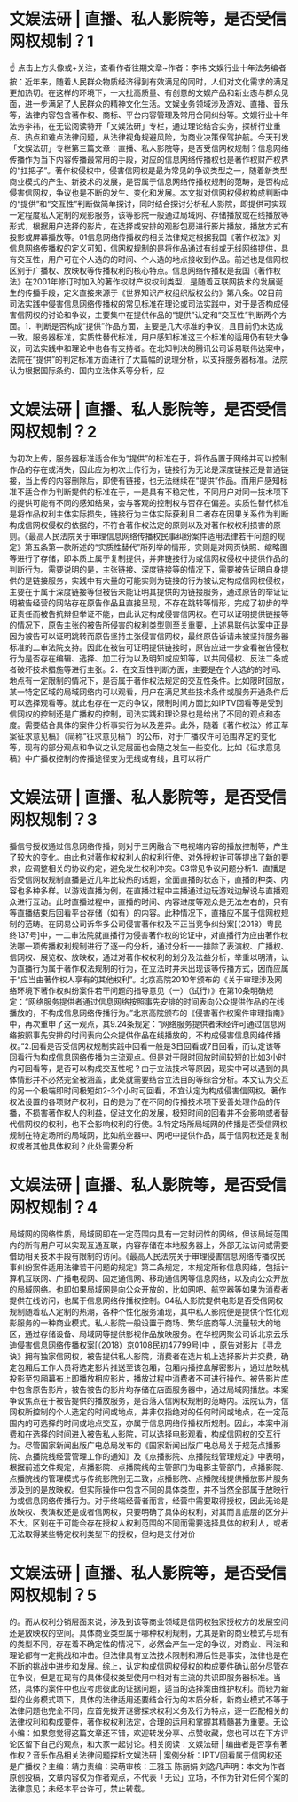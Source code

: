 # 文娱法研 | 直播、私人影院等，是否受信网权规制？1

☝ 点击上方头像或+关注，查看作者往期文章~作者：李祎 文娱行业十年法务编者按：近年来，随着人民群众物质经济得到有效满足的同时，人们对文化需求的满足更加热切。在这样的环境下，一大批高质量、有创意的文娱产品和新业态与群众见面，进一步满足了人民群众的精神文化生活。文娱业务领域涉及游戏、直播、音乐等，法律内容包含著作权、商标、平台内容管理及常用合同纠纷等。文娱行业十年法务李祎，在无讼阅读特开「文娱法研」专栏，通过理论结合实务，探析行业重点、热点和难点法律问题，从法律视角规避风险，为商业决策保驾护航。今天刊发「文娱法研」专栏第三篇文章：直播、私人影院等，是否受信网权规制？信息网络传播作为当下内容传播最常用的手段，对应的信息网络传播权也是著作权财产权界的“扛把子”。著作权侵权中，侵害信网权是最为常见的争议类型之一，随着新类型商业模式的产生、新技术的发展，是否属于信息网络传播权规制的范畴，是否构成侵害信网权，争议也是不断的发生、变化和发展。本文拟对信网权侵权构成判断中的“提供”和“交互性”判断做简单探讨，同时结合探讨分析私人影院，即提供可实现一定程度私人定制的观影服务，该等影院一般通过局域网、存储播放或在线播放等形式，根据用户选择的影片，在选择或安排的观影包房进行影片播放，播放方式有投影或屏幕播放等。01信息网络传播权的相关法律规定根据我国《著作权法》对信息网络传播权的定义可知，信网权规制的是将作品通过有线或无线网络提供，具有交互性，用户可在个人选的的时间、个人选的地点接收到作品。前述也是信网权区别于广播权、放映权等传播权利的核心特点。信息网络传播权是我国《著作权法》在2001年修订时加入的著作权财产权权利类型，是随着互联网技术的发展诞生的传播手段，定义直接来源于《世界知识产权组织版权公约》第八条。02目前司法实践中侵害信息网络传播权的常见标准在理论或司法实践中，对于是否构成侵害信网权的讨论和争议，主要集中在提供作品的“提供”认定和“交互性”判断两个方面。1．判断是否构成“提供”作品方面，主要是几大标准的争议，且目前仍未达成一致。服务器标准，实质性替代标准，用户感知标准这三个标准的适用仍有较大争议，司法实践中和理论中也各有支持者。在北知判决的腾讯公司诉易联伟达案中，法院在“提供”的判定标准方面进行了大篇幅的说理分析，以支持服务器标准。法院认为根据国际条约、国内立法体系等分析，应

# 文娱法研 | 直播、私人影院等，是否受信网权规制？2

为初次上传，服务器标准适合作为“提供”的标准在于，将作品置于网络并可以控制作品的存在或消失，因此应为初次上传行为，链接行为无论是深度链接还是普通链接，当上传的内容删除后，即使有链接，也无法继续在“提供”作品。而用户感知标准不适合作为判断提供的标准在于，一是具有不稳定性，不同用户对同一技术项下的提供可能有不同的感知结果，会与客观的控制权与否存在偏差。实质性替代标准是将作品权利主体实际损失，链接行为主体实际获利且二者存在因果关系作为判断构成信网权侵权的依据的，不符合著作权法定的原则以及对著作权权利损害的原则。《最高人民法院关于审理信息网络传播权民事纠纷案件适用法律若干问题的规定》第五条第一款所述的“实质性替代”所列举的情形，实则是对网页快照、缩略图等进行了存储，即本质上属于复制提供，并非链接行为或信网权侵权中提供作品的判断行为。需要说明的是，主张链接、深度链接等的情况下，需要被告证明自身提供的是链接服务，实践中有大量的可能实则为链接的行为被认定构成信网权侵权，主要在于属于深度链接等但被告未能证明其提供的为链接服务，通过原告的举证证明被告经营的网站存在原告作品且直接呈现，不存在跳转等情形，完成了初步的举证责任而被告抗辩但举证不能，由此认定构成侵害信网权。在可以证明提供链接等的情况下，原告主张的被告所侵害的权利类型则至关重要，上述易联伟达案中正是因为被告可以证明跳转而原告坚持主张侵害信网权，最终原告诉请未被坚持服务器标准的二审法院支持。因此在被告可证明提供链接时，原告应进一步查看被告侵权行为是否存在编辑、选择、加工行为以及明知或应知等，以共同侵权、反法二条或者破坏技术措施等进行主张。2．在交互性判断方面，主要是在个人选的的时间、地点有一定限制的情况下，是否属于著作权法规定的交互性条件。比如限时回放，某一特定区域的局域网络内可以观看，用户在满足某些技术条件或服务开通条件后可以选择观看等。就此也存在一定的争议，限制时间方面比如IPTV回看等是受到信网权的控制还是广播权的控制，司法实践和理论界也是给出了不同的观点和态度。需要结合具体的案件分析事实行为以及差异。此外，随着《著作权法〉修正草案征求意见稿》（简称“征求意见稿”）的公布，对于广播权许可范围界定的变化等，现有的部分观点和争议之认定层面也会随之发生一些变化。比如《征求意见稿》中广播权控制的传播途径变为无线或有线，且可以将广

# 文娱法研 | 直播、私人影院等，是否受信网权规制？3

播信号授权通过信息网络传播，则对于三网融合下电视端内容的播放控制等，产生了较大的变化。由此也对著作权权利人的权利行使、对外授权许可等提出了新的要求，应调整相关的协议约定，避免发生权利冲突。03常见争议问题分析1．直播是否受信网权规制直播是近几年比较热的话题，全面直播的状态下，直播的种类、内容也多种多样。以游戏直播为例，在直播过程中主播通过边玩游戏边解说与直播观众进行互动。此时直播过程中，直播的时间、内容进度等观众是无法左右的，只有等直播结束后回看平台存储（如有）的内容。此种情况下，直播应不属于信网权规制的范畴。在网易公司诉华多公司侵害著作权及不正当竞争纠纷案[（2018）粤民终137号]中，一二审法院就直播行为侵害著作权的论证中，对直播行为应由著作权法哪一项传播权利规制进行了逐一的分析，通过分析一一排除了表演权、广播权、信网权、展览权、放映权，通过对著作权权利的划分及法益分析，举重以明清，认为直播行为属于著作权法规制的行为，在立法时并未出现该等传播方式，因而应属于“应当由著作权人享有的其他权利”。北京高院2010年颁布的《关于审理涉及网络环境下著作权纠纷案件若干问题的指导意见（一）（试行）》在第10条明确规定：“网络服务提供者通过信息网络按照事先安排的时间表向公众提供作品的在线播放的，不构成信息网络传播行为。”北京高院颁布的《侵害著作权案件审理指南》中，再次重申了这一观点，其9.24条规定：“网络服务提供者未经许可通过信息网络按照事先安排的时间表向公众提供作品在线播放的，不构成侵害信息网络传播权。”2.回看是否受信网权规制实践中回看一般是3日回看或7日回看，而认定该等回看行为构成信息网络传播为主流观点。但是对于限时回放时间较短的比如3小时内可回看等，是否可以构成交互性呢？由于立法技术等原因，现实中可以遇到的具体情形并不必然完全被涵盖，此处就需要结合立法目的等综合分析。本文认为交互的另一个极端即时间极短如2-3个小时可回看，不宜认定为构成侵害信网权。著作权法设置的各项财产权利，目的是为了在不同的传播技术项下妥善处理作品的传播，不损害著作权人的利益，促进文化的发展，极短时间的回看并不会影响或者替代信网权的权利，也不会影响权利的行使。3.特定场所局域网的传播是否受信网权规制在特定场所的局域网，比如航空器中、网吧中提供作品，属于信网权还是复制权或者其他具体权利？此处需要分析

# 文娱法研 | 直播、私人影院等，是否受信网权规制？4

局域网的网络性质，局域网即在一定范围内具有一定封闭性的网络，但该局域范围内的所有用户可以实现互通互联，内容存储在本地服务器上，外部无法访问或需要借助相关技术手段有限制的访问。《最高人民法院关于审理侵害信息网络传播权民事纠纷案件适用法律若干问题的规定》第二条规定，本规定所称信息网络，包括计算机互联网、广播电视网、固定通信网、移动通信网等信息网络，以及向公众开放的局域网络。也即如果局域网是向公众开放的，比如网吧、航空器等如果为消费者提供在线访问，也属于信息网络传播权控制。04私人影院提供电影是否受信网权规制随着私人定制的热潮，各种个性化服务涌现，其中私人影院便是提供个性化观影服务的一种商业模式。私人影院一般设置于商场、繁华底商等人流量较大的地区，通过存储设备、局域网等提供影视作品放映服务。在华视网聚公司诉北京云乐迪侵害信息网络传播权案[（2018）京0108民初47799号]中 ，原告对影片《寻龙诀》拥有独家信网权，被告提供私人影院，消费者在选片机上选择影片并交费，确定包厢后工作人员将选定影片推送至该包厢，包厢内播控盒解密影片，通过放映机投影至包厢幕布上即播放相应影片，播放过程中消费者不可进行操作。被告影片库中包含原告影片，被告被告的影片均存储在店面服务器中，通过局域网播放。本案争议焦点在于被告提供的播放服务，是否落入信网权规制的范畴内。法院认为，信网权所控制的个人选定的时间或地点，并非仅指绝对的任何时间或地点，在一定范围内的可选择的时间或地点交互，亦属于信息网络传播权所规制。因此，本案中消费和在选择的时间进入被告私人影院，可以选择电影观看，构成信网权的交互行为。尽管国家新闻出版广电总局发布的《国家新闻出版广电总局关于规范点播影院、点播院线经营管理工作的通知》及《点播影院、点播院线管理规定》中表明，根据前述文件规定，点播影院、点播院线的主管部门为电影主管部门，点播影院、点播院线的管理模式与传统影院别无二致，点播影院、点播院线提供播放影片服务涉及到的是放映权。但实际操作中包含不同的具体类型，并不当然全部属于放映行为或信息网络传播行为。对于终端经营者而言，经营中需要取得授权，因此无论是放映权、表演权还是或者信网权，只要明确了具体的权利，对其而言底层的区分并不大。区别在于可能会存在授权人权利范围的不同而需要选择具体的权利人，或者无法取得某些特定权利类型下的授权，但均是支付对价

# 文娱法研 | 直播、私人影院等，是否受信网权规制？5

的。而从权利分销层面来说，涉及到该等商业领域是信网权独家授权方的发展空间还是放映权的空间。具体商业类型属于哪种权利规制，尤其是新的商业模式与现有的类型不同，存在着不确定性的情况下，必然会产生一定的争议，对商业、司法和理论都有一定挑战和冲击。但法律具有立法技术限制和滞后性是事实，法律也是在不断的挑战中进步和发展。综上，认定构成信网权侵权的构成要件确认部分尽管存在争议，但是在现有的具体侵权类型使用中相对有主流的共识即服务器标准。当然，具体的案件中也应考虑彼此的证据问题，适当的选择案由维护权利。而较为新型的业务模式项下，具体的法律适用还要结合行为的本质分析，新商业模式不等于法律问题也完全不同，应首先拨开谜雾探求权利义务及行为特点，逐一匹配相关的法律权利和构成要件，著作权权利法定，合理的运用和掌握其精髓甚为重要。无讼小编：如果您觉得这篇文章还不错，欢迎转发分享、点赞收藏，您也可以在下方评论区留下自己的观点，和大家一起讨论。相关阅读：文娱法研 | 编曲者是否享有著作权？音乐作品相关法律问题探析文娱法研 | 案例分析：IPTV回看属于信网权还是广播权？主编：靖力责编：梁萌审核：王雅玉 陈丽娟 刘逸凡声明：本文为作者原创投稿，文章内容仅为作者观点，不代表「无讼」立场，不作为针对任何个案的法律意见；未经本平台许可，禁止转载。

